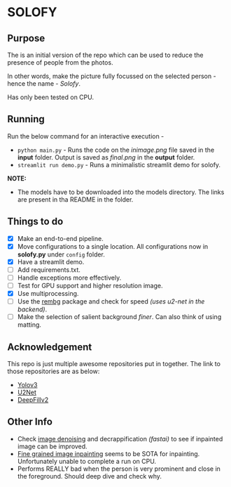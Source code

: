# SOLOFY

## Purpose 
The is an initial version of the repo which can be used to reduce the presence of people from the photos. 

In other words, make the picture fully focussed on the selected person - hence the name - _Solofy_.

Has only been tested on CPU.

## Running
Run the below command for an interactive execution -

- `python main.py` - Runs the code on the _inimage.png_ file saved in the __input__ folder. Output is saved as _final.png_ in the __output__ folder.
- `streamlit run demo.py` - Runs a minimalistic streamlit demo for solofy.

__NOTE:__
- The models have to be downloaded into the models directory. The links are present in tha README in the folder.

## Things to do
- [x] Make an end-to-end pipeline.
- [x] Move configurations to a single location. All configurations now in __solofy.py__ under `config` folder.
- [x] Have a streamlit demo.
- [ ] Add requirements.txt.
- [ ] Handle exceptions more effectively.
- [ ] Test for GPU support and higher resolution image.
- [x] Use multiprocessing.
- [ ] Use the [rembg](https://pypi.org/project/rembg/) package and check for speed _(uses u2-net in the backend)_.
- [ ] Make the selection of salient background _finer_. Can also think of using matting.

## Acknowledgement
This repo is just multiple awesome repositories put in together. The link to those repositories are as below:
- [Yolov3](https://github.com/zhaoyanglijoey/yolov3)
- [U2Net](https://github.com/xuebinqin/U-2-Net)
- [DeepFillv2](https://github.com/csqiangwen/DeepFillv2_Pytorch)


## Other Info
- Check [image denoising](https://github.com/topics/image-denoising) and decrappification _(fastai)_ to see if inpainted image can be improved.
- [Fine grained image inpainting](https://github.com/researchmm/AOT-GAN-for-Inpainting) seems to be SOTA for inpainting. Unfortunately unable to complete a run on CPU.
- Performs REALLY bad when the person is very prominent and close in the foreground. Should deep dive and check why.